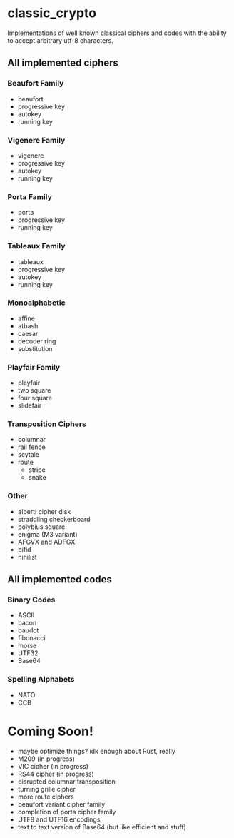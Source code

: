 # classic_crypto

Implementations of well known classical ciphers and codes with the ability to accept arbitrary utf-8 characters.



## All implemented ciphers

### Beaufort Family
* beaufort
* progressive key
* autokey
* running key

### Vigenere Family
* vigenere
* progressive key
* autokey
* running key

### Porta Family
* porta
* progressive key
* running key

### Tableaux Family
* tableaux
* progressive key
* autokey
* running key

### Monoalphabetic
* affine
* atbash
* caesar
* decoder ring
* substitution

### Playfair Family
* playfair
* two square
* four square
* slidefair

### Transposition Ciphers
* columnar
* rail fence
* scytale
* route
  * stripe
  * snake

### Other
* alberti cipher disk
* straddling checkerboard
* polybius square
* enigma (M3 variant)
* AFGVX and ADFGX
* bifid
* nihilist


## All implemented codes

### Binary Codes
* ASCII
* bacon
* baudot
* fibonacci
* morse
* UTF32
* Base64

### Spelling Alphabets
* NATO
* CCB



# Coming Soon!
* maybe optimize things? idk enough about Rust, really
* M209 (in progress)
* VIC cipher (in progress)
* RS44 cipher (in progress)
* disrupted columnar transposition
* turning grille cipher
* more route ciphers
* beaufort variant cipher family
* completion of porta cipher family
* UTF8 and UTF16 encodings
* text to text version of Base64 (but like efficient and stuff)